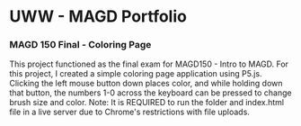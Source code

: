 # UWW - MAGD Portfolio

### MAGD 150 Final - Coloring Page
This project functioned as the final exam for MAGD150 - Intro to MAGD. For this project, I created a simple coloring page application using P5.js. Clicking the left mouse button down places color, and while holding down that button, the numbers 1-0 across the keyboard can be pressed to change brush size and color. Note: It is REQUIRED to run the folder and index.html file in a live server due to Chrome's restrictions with file uploads.
